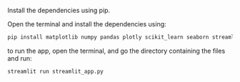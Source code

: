 Install the dependencies using pip. 

Open the terminal and install the dependencies using:
```bash
pip install matplotlib numpy pandas plotly scikit_learn seaborn streamlit
```
to run the app, open the terminal, and go the directory containing the files and run:
```bash
streamlit run streamlit_app.py
```
